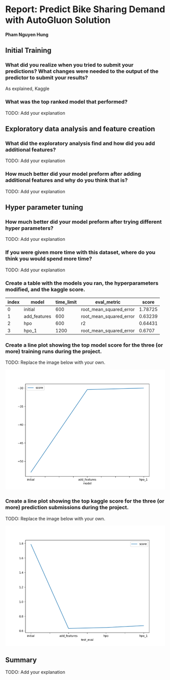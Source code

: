 # Report: Predict Bike Sharing Demand with AutoGluon Solution
#### Pham Nguyen Hung

## Initial Training

### What did you realize when you tried to submit your predictions? What changes were needed to the output of the predictor to submit your results?

As explained, Kaggle

### What was the top ranked model that performed?
TODO: Add your explanation

## Exploratory data analysis and feature creation
### What did the exploratory analysis find and how did you add additional features?
TODO: Add your explanation

### How much better did your model preform after adding additional features and why do you think that is?
TODO: Add your explanation

## Hyper parameter tuning
### How much better did your model preform after trying different hyper parameters?
TODO: Add your explanation

### If you were given more time with this dataset, where do you think you would spend more time?
TODO: Add your explanation

### Create a table with the models you ran, the hyperparameters modified, and the kaggle score.
|index|model|time\_limit|eval\_metric|score|
|---|---|---|---|---|
|0|initial|600|root\_mean\_squared\_error|1\.78725|
|1|add\_features|600|root\_mean\_squared\_error|0\.63239|
|2|hpo|600|r2|0\.64431|
|3|hpo\_1|1200|root\_mean\_squared\_error|0\.6707|

### Create a line plot showing the top model score for the three (or more) training runs during the project.

TODO: Replace the image below with your own.

![model_train_score.png](img/model_train_score.png)

### Create a line plot showing the top kaggle score for the three (or more) prediction submissions during the project.

TODO: Replace the image below with your own.

![model_test_score.png](img/model_test_score.png)

## Summary
TODO: Add your explanation
